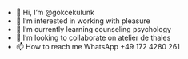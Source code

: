 - 👋 Hi, I’m @gokcekulunk
- 👀 I’m interested in working with pleasure
- 🌱 I’m currently learning counseling psychology
- 💞️ I’m looking to collaborate on atelier de thales
- 📫 How to reach me WhatsApp +49 172 4280 261

<!---
gokcekulunk/gokcekulunk is a ✨ special ✨ repository because its `README.md` (this file) appears on your GitHub profile.
You can click the Preview link to take a look at your changes.
--->
